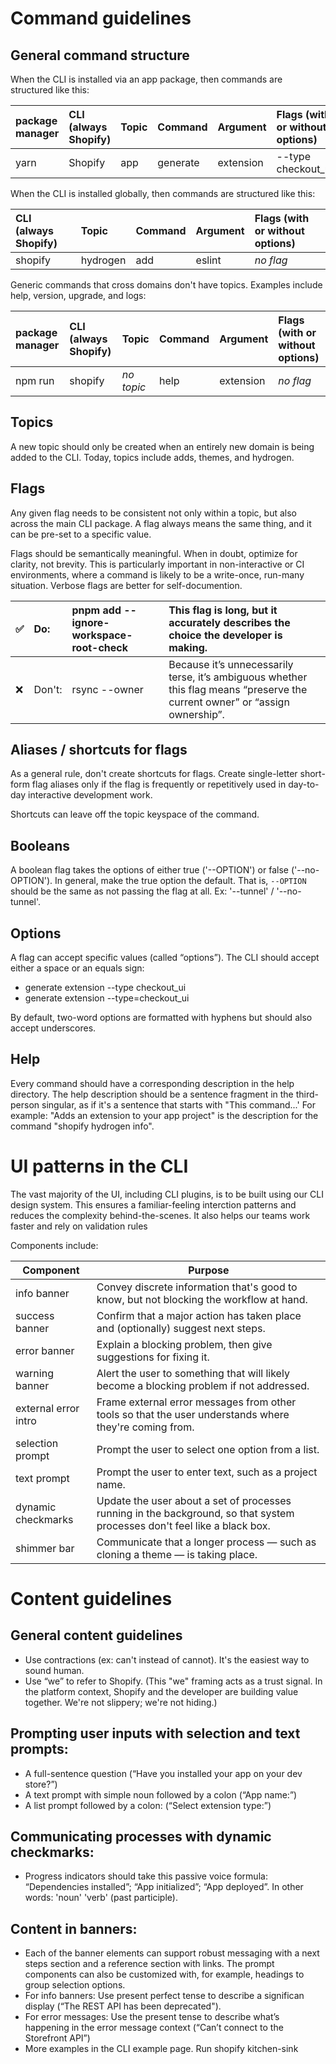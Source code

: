# Command guidelines

## General command structure

When the CLI is installed via an app package, then commands are structured like this:

| package manager | CLI (always Shopify) | Topic | Command | Argument | Flags (with or without options) |
| :------------- | :------------- | :------------- | :------------- |:------------- |:------------- |
| yarn | Shopify | app | generate | extension | --type checkout_ui

When the CLI is installed globally, then commands are structured like this:

|CLI (always Shopify) | Topic | Command | Argument | Flags (with or without options) |
| :------------- | :------------- | :------------- | :------------- | :------------- |
| shopify | hydrogen | add | eslint | _no flag_ |

Generic commands that cross domains don't have topics. Examples include help, version, upgrade, and logs:

| package manager | CLI (always Shopify) | Topic | Command | Argument | Flags (with or without options) |
| :------------- | :------------- | :------------- | :------------- | :------------- | :------------- |
| npm run | shopify | _no topic_ | help | extension | _no flag_ |

## Topics

A new topic should only be created when an entirely new domain is being added to the CLI. Today, topics include adds, themes, and hydrogen.

## Flags

Any given flag needs to be consistent not only within a topic, but also across the main CLI package. A flag always means the same thing, and it can be pre-set to a specific value.

Flags should be semantically meaningful. When in doubt, optimize for clarity, not brevity. This is particularly important in non-interactive or CI environments, where a command is likely to be a write-once, run-many situation. Verbose flags are better for self-documention.

| ✅ | Do:  | pnpm add <package> --ignore-workspace-root-check | This flag is long, but it accurately describes the choice the developer is making. |
| :------------- | :------------- | :------------- | :------------- |
|  ❌ | Don't: | rsync --owner | Because it’s unnecessarily terse, it’s ambiguous whether this flag means “preserve the current owner” or “assign ownership”.|

## Aliases / shortcuts for flags

As a general rule, don't create shortcuts for flags. Create single-letter short-form flag aliases only if the flag is frequently or repetitively used in day-to-day interactive development work.

Shortcuts can leave off the topic keyspace of the command.

## Booleans

A boolean flag takes the options of either true ('--OPTION') or false ('--no-OPTION'). In general, make the true option the default.  That is, `--OPTION` should be the same as not passing the flag at all. Ex: '--tunnel' / '--no-tunnel'.

## Options

A flag can accept specific values (called “options”). The CLI should accept either a space or an equals sign:
* generate extension --type checkout_ui
* generate extension --type=checkout_ui

By default, two-word options are formatted with hyphens but should also accept underscores.

## Help

Every command should have a corresponding description in the help directory. The help description should be a sentence fragment in the third-person singular, as if it's a sentence that starts with "This command...' For example: "Adds an extension to your app project" is the description for the command "shopify hydrogen info".

# UI patterns in the CLI

The vast majority of the UI, including CLI plugins, is to be built using our CLI design system. This ensures a familiar-feeling interction patterns and reduces the complexity behind-the-scenes. It also helps our teams work faster and rely on validation rules

Components include:

| Component  | Purpose |
| ------------- | ------------- |
| info banner  | Convey discrete information that's good to know, but not blocking the workflow at hand.  |
| success banner | Confirm that a major action has taken place and (optionally) suggest next steps. |
| error banner | Explain a blocking problem, then give suggestions for fixing it.
| warning banner | Alert the user to something that will likely become a blocking problem if not addressed. |
| external error intro | Frame external error messages from other tools so that the user understands where they're coming from. |
| selection prompt | Prompt the user to select one option from a list. |
| text prompt | Prompt the user to enter text, such as a project name. |
| dynamic checkmarks | Update the user about a set of processes running in the background, so that system processes don't feel like a black box. |
| shimmer bar | Communicate that a longer process — such as cloning a theme — is taking place.


# Content guidelines

## General content guidelines
- Use contractions (ex: can't instead of cannot). It's the easiest way to sound human.
- Use “we” to refer to Shopify. (This "we" framing acts as a trust signal. In the platform context, Shopify and the developer are building value together. We're not slippery; we're not hiding.)

## Prompting user inputs with selection and text prompts:
- A full-sentence question (“Have you installed your app on your dev store?”)
- A text prompt with simple noun followed by a colon (“App name:”)
- A list prompt followed by a colon: (“Select extension type:”)

## Communicating processes with dynamic checkmarks:
- Progress indicators should take this passive voice formula: “Dependencies installed”; “App initialized”; “App deployed”. In other words: 'noun' 'verb' (past participle).

## Content in banners:
- Each of the banner elements can support robust messaging with a next steps section and a reference section with links. The prompt components can also be customized with, for example, headings to group selection options.
- For info banners: Use present perfect tense to describe a significan display  (“The REST API has been deprecated").
- For error messages: Use the present tense to describe what’s happening in the error message context (“Can’t connect to the Storefront API”)
- More examples in the CLI example page. Run <PACKAGEMANAGER> shopify kitchen-sink
